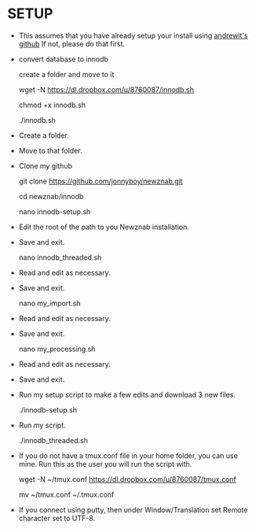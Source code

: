 # SETUP

 * This assumes that you have already setup your install using [andrewit's github](https://github.com/itandrew/Newznab-InnoDB-Dropin.git) If not, please do that first.
 * convert database to innodb

    create a folder and move to it
    
    wget -N https://dl.dropbox.com/u/8760087/innodb.sh
    
    chmod +x innodb.sh
    
    ./innodb.sh

 * Create a folder.
 * Move to that folder.
 * Clone my github

    git clone https://github.com/jonnyboy/newznab.git
    
    cd newznab/innodb
    
    nano innodb-setup.sh


 * Edit the root of the path to you Newznab installation.
 * Save and exit.

    nano innodb_threaded.sh

 * Read and edit as necessary.
 * Save and exit.

    nano my_import.sh

 * Read and edit as necessary.
 * Save and exit.

    nano my_processing.sh

 * Read and edit as necessary.
 * Save and exit.

 * Run my setup script to make a few edits and download 3 new files.

    ./innodb-setup.sh

 * Run my script.

    ./innodb_threaded.sh
    
 * If you do not have a tmux.conf file in your home folder, you can use mine. Run this as the user you will run the script with.

    wget -N ~/tmux.conf https://dl.dropbox.com/u/8760087/tmux.conf
    
    mv ~/tmux.conf ~/.tmux.conf
    
 * If you connect using putty, then under Window/Translation set Remote character set to UTF-8.
